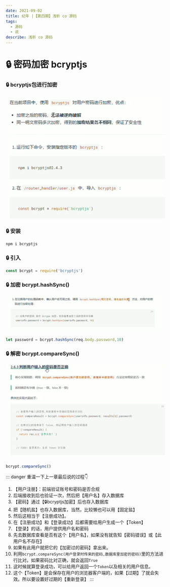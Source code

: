 ```yaml
---
date: 2021-09-02
title: 纪年 |【第四期】浅析 co 源码
tags:
  - 源码
  - 说
describe: 浅析 co 源码
---
```


# 🔒 密码加密 bcryptjs

### 🔒 bcryptjs包进行加密
![图 12](img/ce3e8d16fda4aaf2d239a250481f8366e2a4588995998673b42ae811e995dd7f.png)  

### 🔒 安装
```sh
npm i bcryptjs
```
### 🔒 引入
```js
const bcrypt = require('bcryptjs')
```


### 🔒 加密 bcrypt.hashSync()
![图 13](img/46f6d83ca7998df6b6062422af1059eee0547e9be242c92b8863f8223f836a34.png)  

```js
let password = bcrypt.hashSync(req.body.password,10)
```
###  🔒 解密 bcrypt.compareSync()
![图 14](img/7817b7dfb3da26071c267e6b34ebb33bd3df703151d7c46316b117f8d915d1b2.png)  

```js
bcrypt.compareSync()
```

::: danger 重温一下上一章最后说的过程👇
1. 【用户注册】：前端验证账号和密码是否合规
2. 后端接收到后也验证一次，然后把【用户名】存入数据库
3. 【密码】通过【🔒bcryptjs加密】后也存入数据库
4. 把【随机盐】也存入数据库，当然，比较懒也可以用【固定盐】
5. 然后这相当于【注册成功】。
6. 在【注册成功】和【登录成功】后都需要给用户生成一个【Token】
7. 【登录】的话，用户提供用户名和密码
8. 先去数据库查看是否有这个【用户名】，如果没有就告知【密码错误】或【此用户名不存在】
9. 如果有此用户就把它的【加密过的密码】拿出来。
10. 利用`bcrypt.compareSync(用户登录时传来的密码,数据库里加密的密码)`里的方法进行比对。如果密码比对正确，就会返回`True`
11. 这时候就算登录成功，可以给用户返回一个`Token`以及相关的用户信息。
12. 这个【Token】是会保存在用户的浏览器客户端的，如果【过期】了就会失效。所以要设置好过期的【重新登录】
:::
